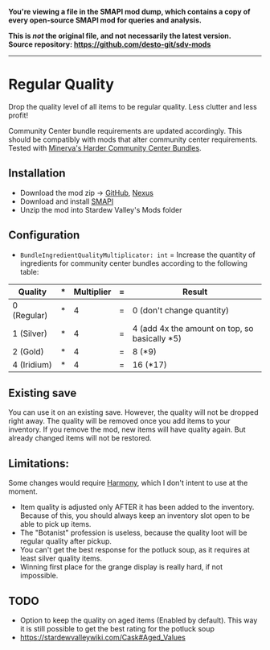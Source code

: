 **You're viewing a file in the SMAPI mod dump, which contains a copy of every open-source SMAPI mod
for queries and analysis.**

**This is _not_ the original file, and not necessarily the latest version.**  
**Source repository: https://github.com/desto-git/sdv-mods**

----

# Regular Quality

Drop the quality level of all items to be regular quality. Less clutter and less profit!

Community Center bundle requirements are updated accordingly.
This should be compatibly with mods that alter community center requirements.
Tested with [Minerva's Harder Community Center Bundles](https://www.moddrop.com/stardew-valley/mods/580704).

## Installation

- Download the mod zip ->
	[GitHub](https://github.com/desto-git/sdv-mods/releases),
	[Nexus](https://www.nexusmods.com/stardewvalley/mods/5090/)
- Download and install [SMAPI](https://smapi.io/)
- Unzip the mod into Stardew Valley's Mods folder

## Configuration

- `BundleIngredientQualityMultiplicator: int` = Increase the quantity of ingredients for community center bundles according to the following table:

Quality     | * | Multiplier | = | Result
----------- | - | ---------- | - | ------
0 (Regular) | * | 4          | = | 0 (don't change quantity)
1 (Silver)  | * | 4          | = | 4 (add 4x the amount on top, so basically *5)
2 (Gold)    | * | 4          | = | 8 (*9)
4 (Iridium) | * | 4          | = | 16 (*17)

## Existing save

You can use it on an existing save. However, the quality will not be dropped right away.
The quality will be removed once you add items to your inventory.
If you remove the mod, new items will have quality again. But already changed items will not be restored.

## Limitations:

Some changes would require [Harmony](https://stardewvalleywiki.com/Modding:Modder_Guide/APIs/Harmony),
which I don't intent to use at the moment.

- Item quality is adjusted only AFTER it has been added to the inventory.
	Because of this, you should always keep an inventory slot open to be able to pick up items.
- The "Botanist" profession is useless, because the quality loot will be regular quality after pickup.
- You can't get the best response for the potluck soup, as it requires at least silver quality items.
- Winning first place for the grange display is really hard, if not impossible.

## TODO
- Option to keep the quality on aged items (Enabled by default).
	This way it is still possible to get the best rating for the potluck soup
- https://stardewvalleywiki.com/Cask#Aged_Values